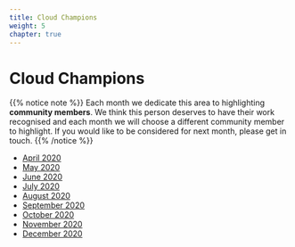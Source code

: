 ```yaml
---
title: Cloud Champions
weight: 5
chapter: true
---
```


# **Cloud Champions**

{{% notice note %}}
Each month we dedicate this area to highlighting **community members**. We think this person deserves to have their work recognised and each month we will choose a different community member to highlight.
If you would like to be considered for next month, please get in touch.
{{% /notice %}}


+ [April 2020](/cloud_champions/april2020/)
+ [May 2020](/cloud_champions/may2020/)
+ [June 2020](/cloud_champions/june2020/)
+ [July 2020](/cloud_champions/july2020/)
+ [August 2020](/cloud_champions/august2020/)
+ [September 2020](/cloud_champions/september2020/)
+ [October 2020](/cloud_champions/october2020/)
+ [November 2020](/cloud_champions/november2020/)
+ [December 2020](/cloud_champions/december2020/)
